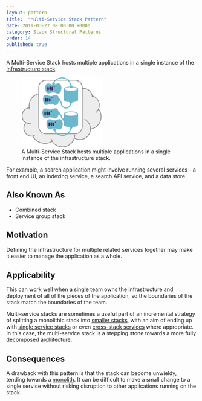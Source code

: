 ```yaml
---
layout: pattern
title:  "Multi-Service Stack Pattern"
date: 2019-03-27 08:00:00 +0000
category: Stack Structural Patterns
order: 14
published: true
---
```


A Multi-Service Stack hosts multiple applications in a single instance of the [infrastructure stack](/patterns/stack-concept/).


<figure>
  <img src="images/multi-service-stack.png" alt="A Multi-Service Stack hosts multiple applications in a single instance of the infrastructure stack" width="50%"/>
  <figcaption>A Multi-Service Stack hosts multiple applications in a single instance of the infrastructure stack.</figcaption>
</figure>


For example, a search application might involve running several services - a front end UI, an indexing service, a search API service, and a data store. 


## Also Known As

- Combined stack
- Service group stack


## Motivation

Defining the infrastructure for multiple related services together may make it easier to manage the application as a whole.


## Applicability

This can work well when a single team owns the infrastructure and deployment of all of the pieces of the application, so the boundaries of the stack match the boundaries of the team.

Multi-service stacks are sometimes a useful part of an incremental strategy of splitting a monolithic stack into [smaller stacks](micro-stack.html), with an aim of ending up with [single service stacks](single-service-stack.html) or even [cross-stack services](cross-stack-service.html) where appropriate. In this case, the multi-service stack is a stepping stone towards a more fully decomposed architecture.


## Consequences

A drawback with this pattern is that the stack can become unwieldy, tending towards a [monolith](monolithic-stack.html). It can be difficult to make a small change to a single service without risking disruption to other applications running on the stack.

